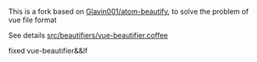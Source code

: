 This is a fork based on [Glavin001/atom-beautify](https://github.com/Glavin001/atom-beautify), to solve the problem of vue file format

See details [src/beautifiers/vue-beautifier.coffee](https://github.com/Yundun-FE/atom-beautify/blob/master/src/beautifiers/js-beautify.coffee)

fixed vue-beautifier&&lf
